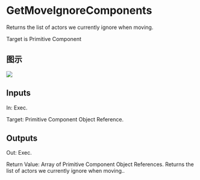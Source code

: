 # GetMoveIgnoreComponents

Returns the list of actors we currently ignore when moving.

Target is Primitive Component

## 图示

![]($-20221218-18190314.png)

## Inputs

In: Exec.

Target: Primitive Component Object Reference.  

## Outputs

Out: Exec.

Return Value: Array of Primitive Component Object References. Returns the list of actors we currently ignore when moving..

